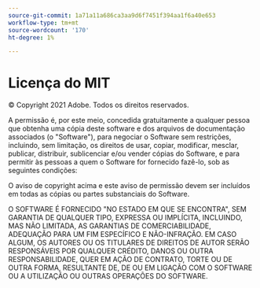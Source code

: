 ```yaml
---
source-git-commit: 1a71a11a686ca3aa9d6f7451f394aa1f6a40e653
workflow-type: tm+mt
source-wordcount: '170'
ht-degree: 1%

---
```

# Licença do MIT

© Copyright 2021 Adobe. Todos os direitos reservados.

A permissão é, por este meio, concedida gratuitamente a qualquer pessoa que obtenha uma cópia deste software e dos arquivos de documentação associados (o &quot;Software&quot;), para negociar o Software sem restrições, incluindo, sem limitação, os direitos de usar, copiar, modificar, mesclar, publicar, distribuir, sublicenciar e/ou vender cópias do Software, e para permitir às pessoas a quem o Software for fornecido fazê-lo, sob as seguintes condições:

O aviso de copyright acima e este aviso de permissão devem ser incluídos em todas as cópias ou partes substanciais do Software.

O SOFTWARE É FORNECIDO &quot;NO ESTADO EM QUE SE ENCONTRA&quot;, SEM GARANTIA DE QUALQUER TIPO, EXPRESSA OU IMPLÍCITA, INCLUINDO, MAS NÃO LIMITADA, AS GARANTIAS DE COMERCIABILIDADE, ADEQUAÇÃO PARA UM FIM ESPECÍFICO E NÃO-INFRAÇÃO. EM CASO ALGUM, OS AUTORES OU OS TITULARES DE DIREITOS DE AUTOR SERÃO RESPONSÁVEIS POR QUALQUER CRÉDITO, DANOS OU OUTRA RESPONSABILIDADE, QUER EM AÇÃO DE CONTRATO, TORTE OU DE OUTRA FORMA, RESULTANTE DE, DE OU EM LIGAÇÃO COM O SOFTWARE OU A UTILIZAÇÃO OU OUTRAS OPERAÇÕES DO SOFTWARE.
